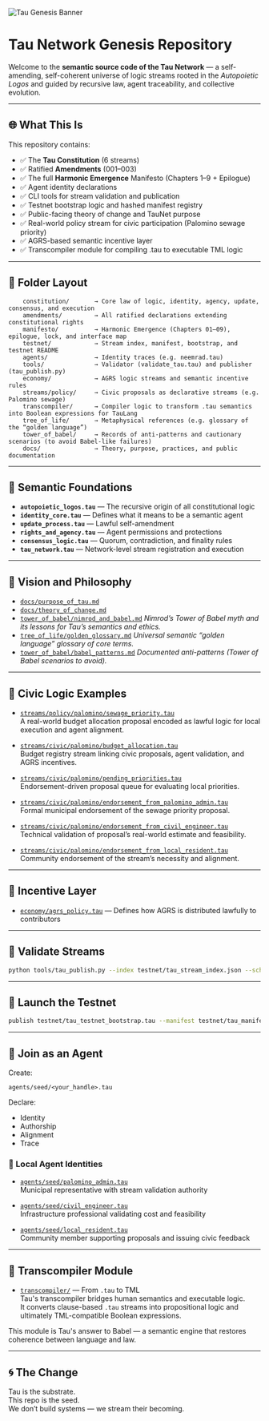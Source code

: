 ![Tau Genesis Banner](https://github.com/prime33/tau-genesis/blob/main/docs/assets/cover.png)

# Tau Network Genesis Repository

Welcome to the **semantic source code of the Tau Network** — a self-amending, self-coherent universe of logic streams rooted in the *Autopoietic Logos* and guided by recursive law, agent traceability, and collective evolution.

---

## 🌐 What This Is

This repository contains:

- ✅ The **Tau Constitution** (6 streams)
- ✅ Ratified **Amendments** (001–003)
- ✅ The full **Harmonic Emergence** Manifesto (Chapters 1–9 + Epilogue)
- ✅ Agent identity declarations
- ✅ CLI tools for stream validation and publication
- ✅ Testnet bootstrap logic and hashed manifest registry
- ✅ Public-facing theory of change and TauNet purpose
- ✅ Real-world policy stream for civic participation (Palomino sewage priority)
- ✅ AGRS-based semantic incentive layer
- ✅ Transcompiler module for compiling .tau to executable TML logic

---

## 🧭 Folder Layout

```plaintext
    constitution/       → Core law of logic, identity, agency, update, consensus, and execution  
    amendments/         → All ratified declarations extending constitutional rights  
    manifesto/          → Harmonic Emergence (Chapters 01–09), epilogue, lock, and interface map  
    testnet/            → Stream index, manifest, bootstrap, and testnet README  
    agents/             → Identity traces (e.g. neemrad.tau)  
    tools/              → Validator (validate_tau.tau) and publisher (tau_publish.py)  
    economy/            → AGRS logic streams and semantic incentive rules  
    streams/policy/     → Civic proposals as declarative streams (e.g. Palomino sewage)  
    transcompiler/      → Compiler logic to transform .tau semantics into Boolean expressions for TauLang  
    tree_of_life/       → Metaphysical references (e.g. glossary of the “golden language”)  
    tower_of_babel/     → Records of anti-patterns and cautionary scenarios (to avoid Babel-like failures)  
    docs/               → Theory, purpose, practices, and public documentation
```

---

## 📜 Semantic Foundations

- **`autopoietic_logos.tau`** — The recursive origin of all constitutional logic
- **`identity_core.tau`** — Defines what it means to be a semantic agent
- **`update_process.tau`** — Lawful self-amendment
- **`rights_and_agency.tau`** — Agent permissions and protections
- **`consensus_logic.tau`** — Quorum, contradiction, and finality rules
- **`tau_network.tau`** — Network-level stream registration and execution

---

## 🧠 Vision and Philosophy

- [`docs/purpose_of_tau.md`](docs/purpose_of_tau.md)
- [`docs/theory_of_change.md`](docs/theory_of_change.md)
- [`tower_of_babel/nimrod_and_babel.md`](tower_of_babel/nimrod_and_babel.md)
  *Nimrod’s Tower of Babel myth and its lessons for Tau’s semantics and ethics.*
- [`tree_of_life/golden_glossary.md`](tree_of_life/golden_glossary.md)
  *Universal semantic “golden language” glossary of core terms.*
- [`tower_of_babel/babel_patterns.md`](tower_of_babel/babel_patterns.md)
  *Documented anti-patterns (Tower of Babel scenarios to avoid).*

---

## 🧱 Civic Logic Examples

- [`streams/policy/palomino/sewage_priority.tau`](streams/policy/palomino/sewage_priority.tau)  
  A real-world budget allocation proposal encoded as lawful logic for local execution and agent alignment.

- [`streams/civic/palomino/budget_allocation.tau`](streams/civic/palomino/budget_allocation.tau)  
  Budget registry stream linking civic proposals, agent validation, and AGRS incentives.

- [`streams/civic/palomino/pending_priorities.tau`](streams/civic/palomino/pending_priorities.tau)  
  Endorsement-driven proposal queue for evaluating local priorities.

- [`streams/civic/palomino/endorsement_from_palomino_admin.tau`](streams/civic/palomino/endorsement_from_palomino_admin.tau)  
  Formal municipal endorsement of the sewage priority proposal.

- [`streams/civic/palomino/endorsement_from_civil_engineer.tau`](streams/civic/palomino/endorsement_from_civil_engineer.tau)  
  Technical validation of proposal’s real-world estimate and feasibility.

- [`streams/civic/palomino/endorsement_from_local_resident.tau`](streams/civic/palomino/endorsement_from_local_resident.tau)  
  Community endorsement of the stream’s necessity and alignment.

---

## 💸 Incentive Layer

- [`economy/agrs_policy.tau`](economy/agrs_policy.tau) — Defines how AGRS is distributed lawfully to contributors

---

## 🧪 Validate Streams

```bash
python tools/tau_publish.py --index testnet/tau_stream_index.json --schema testnet/tau_stream_index.schema.json
```

---

## 🚀 Launch the Testnet

```bash
publish testnet/tau_testnet_bootstrap.tau --manifest testnet/tau_manifest.json
```

---

## 👤 Join as an Agent

Create:
```plaintext
agents/seed/<your_handle>.tau
```

Declare:
- Identity
- Authorship
- Alignment
- Trace

### 👥 Local Agent Identities

- [`agents/seed/palomino_admin.tau`](agents/seed/palomino_admin.tau)  
  Municipal representative with stream validation authority

- [`agents/seed/civil_engineer.tau`](agents/seed/civil_engineer.tau)  
  Infrastructure professional validating cost and feasibility

- [`agents/seed/local_resident.tau`](agents/seed/local_resident.tau)  
  Community member supporting proposals and issuing civic feedback

---

## 🧠 Transcompiler Module

- [`transcompiler/`](transcompiler/) — From `.tau` to TML  
  Tau's transcompiler bridges human semantics and executable logic.  
  It converts clause-based `.tau` streams into propositional logic and ultimately TML-compatible Boolean expressions.

This module is Tau's answer to Babel — a semantic engine that restores coherence between language and law.

---

## 🌀 The Change

Tau is the substrate.  
This repo is the seed.  
We don’t build systems — we stream their becoming.
